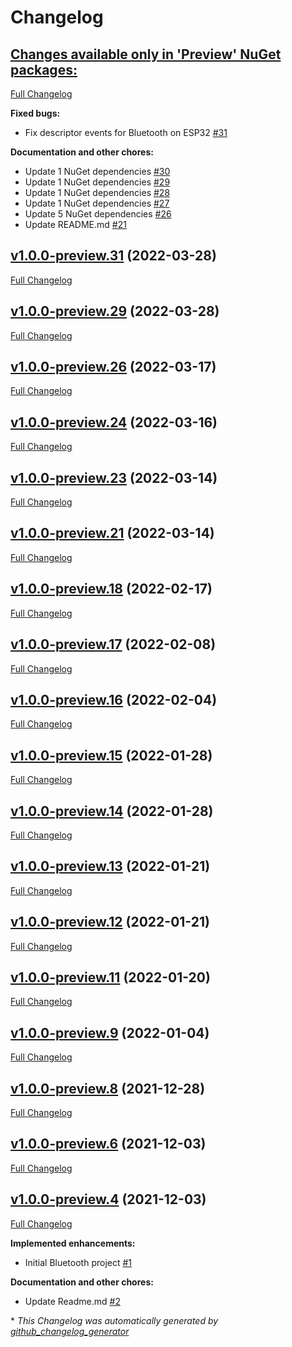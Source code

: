 # Changelog

## [**Changes available only in 'Preview' NuGet packages:**](https://github.com/nanoframework/nanoframework.Device.Bluetooth/tree/HEAD)

[Full Changelog](https://github.com/nanoframework/nanoframework.Device.Bluetooth/compare/v1.0.0-preview.31...HEAD)

**Fixed bugs:**

- Fix descriptor events for Bluetooth on ESP32 [\#31](https://github.com/nanoframework/nanoFramework.Device.Bluetooth/pull/31)

**Documentation and other chores:**

- Update 1 NuGet dependencies [\#30](https://github.com/nanoframework/nanoFramework.Device.Bluetooth/pull/30)
- Update 1 NuGet dependencies [\#29](https://github.com/nanoframework/nanoFramework.Device.Bluetooth/pull/29)
- Update 1 NuGet dependencies [\#28](https://github.com/nanoframework/nanoFramework.Device.Bluetooth/pull/28)
- Update 1 NuGet dependencies [\#27](https://github.com/nanoframework/nanoFramework.Device.Bluetooth/pull/27)
- Update 5 NuGet dependencies [\#26](https://github.com/nanoframework/nanoFramework.Device.Bluetooth/pull/26)
- Update README.md [\#21](https://github.com/nanoframework/nanoFramework.Device.Bluetooth/pull/21)

## [v1.0.0-preview.31](https://github.com/nanoframework/nanoframework.Device.Bluetooth/tree/v1.0.0-preview.31) (2022-03-28)

[Full Changelog](https://github.com/nanoframework/nanoframework.Device.Bluetooth/compare/v1.0.0-preview.29...v1.0.0-preview.31)

## [v1.0.0-preview.29](https://github.com/nanoframework/nanoframework.Device.Bluetooth/tree/v1.0.0-preview.29) (2022-03-28)

[Full Changelog](https://github.com/nanoframework/nanoframework.Device.Bluetooth/compare/v1.0.0-preview.26...v1.0.0-preview.29)

## [v1.0.0-preview.26](https://github.com/nanoframework/nanoframework.Device.Bluetooth/tree/v1.0.0-preview.26) (2022-03-17)

[Full Changelog](https://github.com/nanoframework/nanoframework.Device.Bluetooth/compare/v1.0.0-preview.24...v1.0.0-preview.26)

## [v1.0.0-preview.24](https://github.com/nanoframework/nanoframework.Device.Bluetooth/tree/v1.0.0-preview.24) (2022-03-16)

[Full Changelog](https://github.com/nanoframework/nanoframework.Device.Bluetooth/compare/v1.0.0-preview.23...v1.0.0-preview.24)

## [v1.0.0-preview.23](https://github.com/nanoframework/nanoframework.Device.Bluetooth/tree/v1.0.0-preview.23) (2022-03-14)

[Full Changelog](https://github.com/nanoframework/nanoframework.Device.Bluetooth/compare/v1.0.0-preview.21...v1.0.0-preview.23)

## [v1.0.0-preview.21](https://github.com/nanoframework/nanoframework.Device.Bluetooth/tree/v1.0.0-preview.21) (2022-03-14)

[Full Changelog](https://github.com/nanoframework/nanoframework.Device.Bluetooth/compare/v1.0.0-preview.18...v1.0.0-preview.21)

## [v1.0.0-preview.18](https://github.com/nanoframework/nanoframework.Device.Bluetooth/tree/v1.0.0-preview.18) (2022-02-17)

[Full Changelog](https://github.com/nanoframework/nanoframework.Device.Bluetooth/compare/v1.0.0-preview.17...v1.0.0-preview.18)

## [v1.0.0-preview.17](https://github.com/nanoframework/nanoframework.Device.Bluetooth/tree/v1.0.0-preview.17) (2022-02-08)

[Full Changelog](https://github.com/nanoframework/nanoframework.Device.Bluetooth/compare/v1.0.0-preview.16...v1.0.0-preview.17)

## [v1.0.0-preview.16](https://github.com/nanoframework/nanoframework.Device.Bluetooth/tree/v1.0.0-preview.16) (2022-02-04)

[Full Changelog](https://github.com/nanoframework/nanoframework.Device.Bluetooth/compare/v1.0.0-preview.15...v1.0.0-preview.16)

## [v1.0.0-preview.15](https://github.com/nanoframework/nanoframework.Device.Bluetooth/tree/v1.0.0-preview.15) (2022-01-28)

[Full Changelog](https://github.com/nanoframework/nanoframework.Device.Bluetooth/compare/v1.0.0-preview.14...v1.0.0-preview.15)

## [v1.0.0-preview.14](https://github.com/nanoframework/nanoframework.Device.Bluetooth/tree/v1.0.0-preview.14) (2022-01-28)

[Full Changelog](https://github.com/nanoframework/nanoframework.Device.Bluetooth/compare/v1.0.0-preview.13...v1.0.0-preview.14)

## [v1.0.0-preview.13](https://github.com/nanoframework/nanoframework.Device.Bluetooth/tree/v1.0.0-preview.13) (2022-01-21)

[Full Changelog](https://github.com/nanoframework/nanoframework.Device.Bluetooth/compare/v1.0.0-preview.12...v1.0.0-preview.13)

## [v1.0.0-preview.12](https://github.com/nanoframework/nanoframework.Device.Bluetooth/tree/v1.0.0-preview.12) (2022-01-21)

[Full Changelog](https://github.com/nanoframework/nanoframework.Device.Bluetooth/compare/v1.0.0-preview.11...v1.0.0-preview.12)

## [v1.0.0-preview.11](https://github.com/nanoframework/nanoframework.Device.Bluetooth/tree/v1.0.0-preview.11) (2022-01-20)

[Full Changelog](https://github.com/nanoframework/nanoframework.Device.Bluetooth/compare/v1.0.0-preview.9...v1.0.0-preview.11)

## [v1.0.0-preview.9](https://github.com/nanoframework/nanoframework.Device.Bluetooth/tree/v1.0.0-preview.9) (2022-01-04)

[Full Changelog](https://github.com/nanoframework/nanoframework.Device.Bluetooth/compare/v1.0.0-preview.8...v1.0.0-preview.9)

## [v1.0.0-preview.8](https://github.com/nanoframework/nanoframework.Device.Bluetooth/tree/v1.0.0-preview.8) (2021-12-28)

[Full Changelog](https://github.com/nanoframework/nanoframework.Device.Bluetooth/compare/v1.0.0-preview.6...v1.0.0-preview.8)

## [v1.0.0-preview.6](https://github.com/nanoframework/nanoframework.Device.Bluetooth/tree/v1.0.0-preview.6) (2021-12-03)

[Full Changelog](https://github.com/nanoframework/nanoframework.Device.Bluetooth/compare/v1.0.0-preview.4...v1.0.0-preview.6)

## [v1.0.0-preview.4](https://github.com/nanoframework/nanoframework.Device.Bluetooth/tree/v1.0.0-preview.4) (2021-12-03)

[Full Changelog](https://github.com/nanoframework/nanoframework.Device.Bluetooth/compare/132574ccaaaa8f9e99b0a27a3b6ec6a0a9709f29...v1.0.0-preview.4)

**Implemented enhancements:**

- Initial Bluetooth project  [\#1](https://github.com/nanoframework/nanoFramework.Device.Bluetooth/pull/1)

**Documentation and other chores:**

- Update Readme.md [\#2](https://github.com/nanoframework/nanoFramework.Device.Bluetooth/pull/2)



\* *This Changelog was automatically generated by [github_changelog_generator](https://github.com/github-changelog-generator/github-changelog-generator)*
